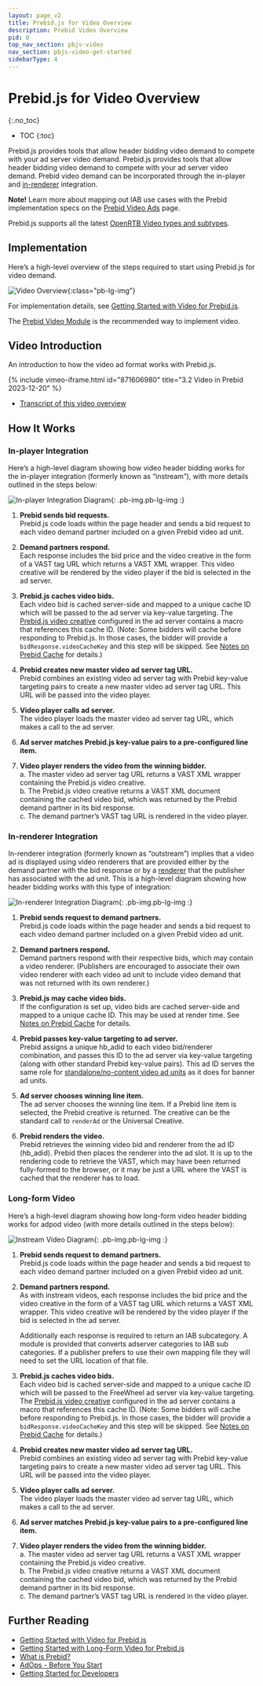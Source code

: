 ```yaml
---
layout: page_v2
title: Prebid.js for Video Overview
description: Prebid Video Overview
pid: 0
top_nav_section: pbjs-video
nav_section: pbjs-video-get-started
sidebarType: 4
---
```


# Prebid.js for Video Overview
{:.no_toc}

- TOC
{:toc}

Prebid.js provides tools that allow header bidding video demand to compete with your ad server video demand. Prebid.js provides tools that allow header bidding video demand to compete with your ad server video demand. Prebid video demand can be incorporated through the in-player and [in-renderer](/overview/glossary.html#renderer) integration.

**Note!** Learn more about mapping out IAB use cases with the Prebid implementation specs on the [Prebid Video Ads](https://docs.prebid.org/formats/video.html) page.

Prebid.js supports all the latest [OpenRTB Video types and subtypes](https://github.com/InteractiveAdvertisingBureau/AdCOM/blob/develop/AdCOM%20v1.0%20FINAL.md#list--placement-subtypes---video-).

## Implementation

Here’s a high-level overview of the steps required to start using Prebid.js for video demand.

![Video Overview](/assets/images/prebid-video/video-overview.png){:class="pb-lg-img"}

For implementation details, see [Getting Started with Video for Prebid.js](/prebid-video/video-getting-started.html).

The [Prebid Video Module](/prebid-video/video-getting-started.html#prebid-video-module) is the recommended way to implement video.

## Video Introduction

An introduction to how the video ad format works with Prebid.js.

{% include vimeo-iframe.html id="871606980" title="3.2 Video in Prebid 2023-12-20" %}

- [Transcript of this video overview](/prebid-video/video-overview-video.html)

## How It Works

### In-player Integration

Here’s a high-level diagram showing how video header bidding works for the in-player integration (formerly known as “instream”), with more details outlined in the steps below:

![In-player Integration Diagram]({{site.baseurl}}/assets/images/prebid-video/instream-video.png){: .pb-img.pb-lg-img :}

1. **Prebid sends bid requests.**  
Prebid.js code loads within the page header and sends a bid request to each video demand partner included on a given Prebid video ad unit.

2. **Demand partners respond.**  
Each response includes the bid price and the video creative in the form of a VAST tag URL which returns a VAST XML wrapper. This video creative will be rendered by the video player if the bid is selected in the ad server.

3. **Prebid.js caches video bids.**  
Each video bid is cached server-side and mapped to a unique cache ID which will be passed to the ad server via key-value targeting.  The [Prebid.js video creative]({{site.github.url}}/adops/setting-up-prebid-video-in-dfp.html#creative-setup) configured in the ad server contains a macro that references this cache ID. (Note: Some bidders will cache before responding to Prebid.js. In those cases, the bidder will provide a `bidResponse.videoCacheKey` and this step will be skipped. See [Notes on Prebid Cache]({{site.github.url}}/dev-docs/show-video-with-a-dfp-video-tag.html#notes-on-prebid-cache) for details.)

4. **Prebid creates new master video ad server tag URL.**  
Prebid combines an existing video ad server tag with Prebid key-value targeting pairs to create a new master video ad server tag URL. This URL will be passed into the video player.

5. **Video player calls ad server.**  
The video player loads the master video ad server tag URL, which makes a call to the ad server.

6. **Ad server matches Prebid.js key-value pairs to a pre-configured line item.**

7. **Video player renders the video from the winning bidder.**  
  a. The master video ad server tag URL returns a VAST XML wrapper containing the Prebid.js video creative.  
  b. The Prebid.js video creative returns a VAST XML document containing the cached video bid, which was returned by the Prebid demand partner in its bid response.  
  c. The demand partner’s VAST tag URL is rendered in the video player.

### In-renderer Integration

In-renderer integration (formerly known as “outstream”) implies that a video ad is displayed using video renderers that are provided either by the demand partner with the bid response or by a [renderer](/overview/glossary#renderer) that the publisher has associated with the ad unit. This is a high-level diagram showing how header bidding works with this type of integration:

![In-renderer Integration Diagram]({{site.baseurl}}/assets/images/prebid-video/outstream-video.png){: .pb-img.pb-lg-img :}

1. **Prebid sends request to demand partners.**  
Prebid.js code loads within the page header and sends a bid request to each video demand partner included on a given Prebid video ad unit.

2. **Demand partners respond.**  
Demand partners respond with their respective bids, which may contain a video renderer. (Publishers are encouraged to associate their own video renderer with each video ad unit to include video demand that was not returned with its own renderer.)

3. **Prebid.js may cache video bids.**  
If the configuration is set up, video bids are cached server-side and mapped to a unique cache ID. This may be used at render time. See [Notes on Prebid Cache](/dev-docs/show-video-with-a-dfp-video-tag.html#notes-on-prebid-cache) for details.

4. **Prebid passes key-value targeting to ad server.**  
Prebid assigns a unique hb_adid to each video bid/renderer combination, and passes this ID to the ad server via key-value targeting (along with other standard Prebid key-value pairs). This ad ID serves the same role for [standalone/no-content video ad units](/formats/video) as it does for banner ad units.

5. **Ad server chooses winning line item.**  
The ad server chooses the winning line item. If a Prebid line item is selected, the Prebid creative is returned. The creative can be the standard call to `renderAd` or the Universal Creative.

6. **Prebid renders the video.**  
Prebid retrieves the winning video bid and renderer from the ad ID (hb_adid). Prebid then places the renderer into the ad slot. It is up to the rendering code to retrieve the VAST, which may have been returned fully-formed to the browser, or it may be just a URL where the VAST is cached that the renderer has to load.

### Long-form Video

Here’s a high-level diagram showing how long-form video header bidding works for adpod video (with more details outlined in the steps below):

![Instream Video Diagram]({{site.baseurl}}/assets/images/prebid-video/instream-video.png){: .pb-img.pb-lg-img :}

1. **Prebid sends request to demand partners.**  
Prebid.js code loads within the page header and sends a bid request to each video demand partner included on a given Prebid video ad unit.

2. **Demand partners respond.**  
As with instream videos, each response includes the bid price and the video creative in the form of a VAST tag URL which returns a VAST XML wrapper.  This video creative will be rendered by the video player if the bid is selected in the ad server.  

      Additionally each response is required to return an IAB subcategory. A module is provided that converts adserver categories to IAB sub categories. If a publisher prefers to use their own mapping file they will need to set the URL location of that file.  

3. **Prebid.js caches video bids.**  
Each video bid is cached server-side and mapped to a unique cache ID which will be passed to the FreeWheel ad server via key-value targeting.  The [Prebid.js video creative]({{site.github.url}}/adops/setting-up-prebid-video-in-dfp.html#creative-setup) configured in the ad server contains a macro that references this cache ID. (Note: Some bidders will cache before responding to Prebid.js. In those cases, the bidder will provide a `bidResponse.videoCacheKey` and this step will be skipped. See [Notes on Prebid Cache]({{site.github.url}}/dev-docs/show-video-with-a-dfp-video-tag.html#notes-on-prebid-cache) for details.)

4. **Prebid creates new master video ad server tag URL.**  
Prebid combines an existing video ad server tag with Prebid key-value targeting pairs to create a new master video ad server tag URL.  This URL will be passed into the video player.

5. **Video player calls ad server.**  
The video player loads the master video ad server tag URL, which makes a call to the ad server.

6. **Ad server matches Prebid.js key-value pairs to a pre-configured line item.**

7. **Video player renders the video from the winning bidder.**  
  a. The master video ad server tag URL returns a VAST XML wrapper containing the Prebid.js video creative.  
  b. The Prebid.js video creative returns a VAST XML document containing the cached video bid, which was returned by the Prebid demand partner in its bid response.  
  c. The demand partner’s VAST tag URL is rendered in the video player.

## Further Reading

- [Getting Started with Video for Prebid.js](/prebid-video/video-getting-started.html)
- [Getting Started with Long-Form Video for Prebid.js](/prebid-video/video-long-form.html)
- [What is Prebid?](/overview/intro.html)
- [AdOps - Before You Start](/adops/before-you-start.html)
- [Getting Started for Developers](/dev-docs/getting-started.html)
